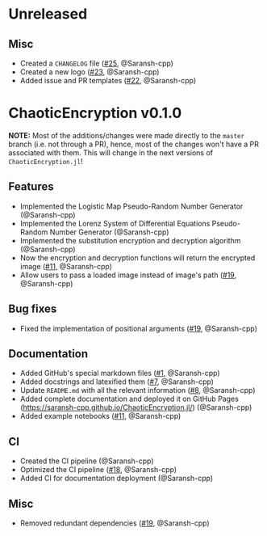 # Unreleased

## Misc
- Created a `CHANGELOG` file ([#25](https://github.com/Saransh-cpp/ChaoticEncryption.jl/pull/25), @Saransh-cpp)
- Created a new logo ([#23](https://github.com/Saransh-cpp/ChaoticEncryption.jl/pull/23), @Saransh-cpp)
- Added issue and PR templates ([#22](https://github.com/Saransh-cpp/ChaoticEncryption.jl/pull/22), @Saransh-cpp)

# ChaoticEncryption v0.1.0

**NOTE:** Most of the additions/changes were made directly to the `master` branch (i.e. not through a PR), hence, most of the changes won't have a PR associated with them. This will change in the next versions of `ChaoticEncryption.jl`!

## Features
- Implemented the Logistic Map Pseudo-Random Number Generator (@Saransh-cpp)
- Implemented the Lorenz  System of Differential Equations Pseudo-Random Number Generator (@Saransh-cpp)
- Implemented the substitution encryption and decryption algorithm (@Saransh-cpp)
- Now the encryption and decryption functions will return the encrypted image ([#11](https://github.com/Saransh-cpp/ChaoticEncryption.jl/pull/11), @Saransh-cpp)
- Allow users to pass a loaded image instead of image's path ([#19](https://github.com/Saransh-cpp/ChaoticEncryption.jl/pull/19), @Saransh-cpp)

## Bug fixes
- Fixed the implementation of positional arguments ([#19](https://github.com/Saransh-cpp/ChaoticEncryption.jl/pull/19), @Saransh-cpp)

## Documentation
- Added GitHub's special markdown files ([#1](https://github.com/Saransh-cpp/ChaoticEncryption.jl/pull/1), @Saransh-cpp)
- Added docstrings and latexified them ([#7](https://github.com/Saransh-cpp/ChaoticEncryption.jl/pull/7), @Saransh-cpp)
- Update `README.md` with all the relevant information ([#8](https://github.com/Saransh-cpp/ChaoticEncryption.jl/pull/8), @Saransh-cpp)
- Added complete documentation and deployed it on GitHub Pages (https://saransh-cpp.github.io/ChaoticEncryption.jl/) (@Saransh-cpp)
- Added example notebooks ([#11](https://github.com/Saransh-cpp/ChaoticEncryption.jl/pull/11), @Saransh-cpp)

## CI
- Created the CI pipeline (@Saransh-cpp)
- Optimized the CI pipeline ([#18](https://github.com/Saransh-cpp/ChaoticEncryption.jl/pull/18), @Saransh-cpp)
- Added CI for documentation deployment (@Saransh-cpp)

## Misc
- Removed redundant dependencies ([#19](https://github.com/Saransh-cpp/ChaoticEncryption.jl/pull/19), @Saransh-cpp)